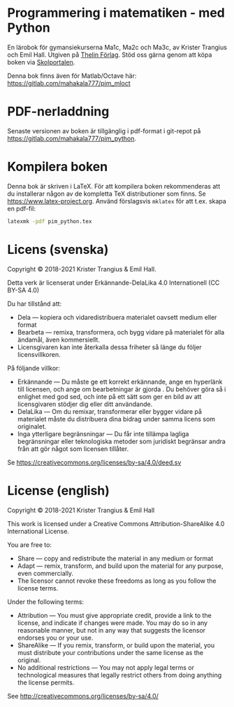 Programmering i matematiken - med Python
==============

En lärobok för gymansiekurserna Ma1c, Ma2c och Ma3c, av Krister Trangius och Emil Hall. Utgiven på [Thelin Förlag](https://www.thelinab.se/thelin-forlag/). Stöd oss gärna genom att köpa boken via [Skolportalen](https://www.skolportalen.se).

Denna bok finns även för Matlab/Octave här: https://gitlab.com/mahakala777/pim_mloct

# PDF-nerladdning
Senaste versionen av boken är tillgänglig i pdf-format i git-repot på https://gitlab.com/mahakala777/pim_python.

# Kompilera boken
Denna bok är skriven i LaTeX. För att kompilera boken rekommenderas att du installerar någon av de kompletta TeX distributioner som finns. Se https://www.latex-project.org. Använd förslagsvis `mklatex` för att t.ex. skapa en pdf-fil:

```sh
latexmk -pdf pim_python.tex
```

# Licens (svenska)
Copyright &copy; 2018-2021 Krister Trangius & Emil Hall.

Detta verk är licenserat under
Erkännande-DelaLika 4.0 Internationell (CC BY-SA 4.0)

Du har tillstånd att:

* Dela — kopiera och vidaredistribuera materialet oavsett medium eller format
* Bearbeta — remixa, transformera, och bygg vidare på materialet för alla ändamål, även kommersiellt.
* Licensgivaren kan inte återkalla dessa friheter så länge du följer licensvillkoren.

På följande villkor:
* Erkännande — Du måste ge ett korrekt erkännande, ange en hyperlänk till licensen, och ange om bearbetningar är gjorda . Du behöver göra så i enlighet med god sed, och inte på ett sätt som ger en bild av att licensgivaren stödjer dig eller ditt användande.
* DelaLika — Om du remixar, transformerar eller bygger vidare på materialet måste du distribuera dina bidrag under samma licens som originalet.
* Inga ytterligare begränsningar — Du får inte tillämpa lagliga begränsningar eller teknologiska metoder som juridiskt begränsar andra från att gör något som licensen tillåter.

Se https://creativecommons.org/licenses/by-sa/4.0/deed.sv

# License (english)

Copyright &copy; 2018-2021 Krister Trangius & Emil Hall

This work is licensed under a
Creative Commons Attribution-ShareAlike 4.0 International License.

You are free to:

* Share — copy and redistribute the material in any medium or format
* Adapt — remix, transform, and build upon the material for any purpose, even commercially.
* The licensor cannot revoke these freedoms as long as you follow the license terms.

Under the following terms:

* Attribution — You must give appropriate credit, provide a link to the license, and indicate if changes were made. You may do so in any reasonable manner, but not in any way that suggests the licensor endorses you or your use.
*  ShareAlike — If you remix, transform, or build upon the material, you must distribute your contributions under the same license as the original.
* No additional restrictions — You may not apply legal terms or technological measures that legally restrict others from doing anything the license permits.

See http://creativecommons.org/licenses/by-sa/4.0/
